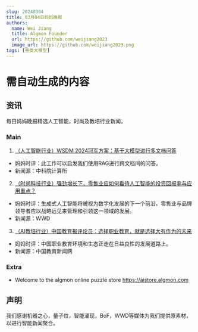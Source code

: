 ```yaml
---
slug: 20240304
title: 03月04日妈妈晚报
authors:
  name: Wei Jiang
  title: Algmon Founder
  url: https://github.com/weijiang2023
  image_url: https://github.com/weijiang2023.png
tags: [垂类大模型]
---
```


# 需自动生成的内容
## 资讯
每日妈妈晚报精选人工智能，时尚及教培行业新闻。

### Main

1. [（人工智能行业）WSDM 2024冠军方案：基于大模型进行多文档问答](https://mp.weixin.qq.com/s/wKjpVYx21SDthwk7ZJ5r1Q)
* 妈妈时评：此工作可以启发我们使用RAG进行跨文档间的问答。
* 新闻源：中科院计算所

2. [（时尚科技行业）强劲增长下，零售业应如何看待人工智能的投资回报率与应用重点？](https://mp.weixin.qq.com/s/v53-qogFM_tshVRoNqqQLQ)
* 妈妈时评：生成式人工智能将被视为数字化发展的下一个前沿，零售业与品牌领导者应以战略远见来管理和引领这一领域的发展。
* 新闻源：WWD

3. [（AI教培行业）中国教育报评论员：选择职业教育，就是选择大有作为的未来](https://new.qq.com/rain/a/20240304A02EL000)
* 妈妈时评：中国职业教育环境和生态正走在日益良性的发展道路上。
* 新闻源：中国教育新闻网

### Extra
* Welcome to the algmon online puzzle store https://aistore.algmon.com

## 声明

我们感谢机器之心，量子位，智能涌现，BoF，WWD等媒体为我们提供原素材，以进行智能新闻聚合。